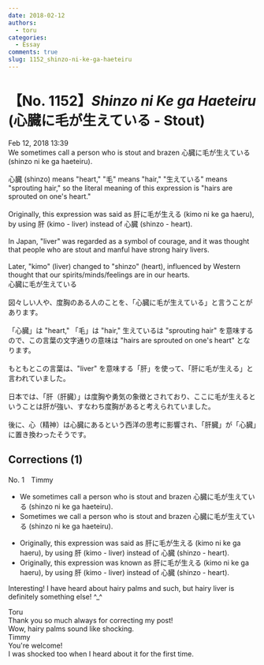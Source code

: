 ```yaml
---
date: 2018-02-12
authors:
  - toru
categories:
  - Essay
comments: true
slug: 1152_shinzo-ni-ke-ga-haeteiru
---
```


# 【No. 1152】<strong><em>Shinzo ni Ke ga Haeteiru</strong></em> (心臓に毛が生えている - Stout)
<div class="date">Feb 12, 2018 13:39</div>
<div id="post"><div id="body_show_ori">
We sometimes call a person who is stout and brazen 心臓に毛が生えている (shinzo ni ke ga haeteiru).<br/><br/>心臓 (shinzo) means "heart," "毛" means "hair," "生えている" means "sprouting hair," so the literal meaning of this expression is "hairs are sprouted on one's heart."<br/><br/>Originally, this expression was said as 肝に毛が生える (kimo ni ke ga haeru), by using 肝 (kimo - liver) instead of 心臓 (shinzo - heart).<br/><br/>In Japan, "liver" was regarded as a symbol of courage, and it was thought that people who are stout and manful have strong hairy livers.<br/><br/>Later, "kimo" (liver) changed to "shinzo" (heart), influenced by Western thought that our spirits/minds/feelings are in our hearts.
</div></div>

<!-- more -->

<div id="post_ja"><div id="body_show_mo">
心臓に毛が生えている<br/><br/>図々しい人や、度胸のある人のことを、「心臓に毛が生えている」と言うことがあります。<br/><br/>「心臓」は "heart," 「毛」は "hair," 生えているは "sprouting hair" を意味するので、この言葉の文字通りの意味は "hairs are sprouted on one's heart" となります。<br/><br/>もともとこの言葉は、"liver" を意味する「肝」を使って、「肝に毛が生える」と言われていました。<br/><br/>日本では、「肝（肝臓）」は度胸や勇気の象徴とされており、ここに毛が生えるということは肝が強い、すなわち度胸があると考えられていました。<br/><br/>後に、心（精神）は心臓にあるという西洋の思考に影響され、「肝臓」が「心臓」に置き換わったそうです。
</div></div>

## Corrections (1)
<div id="block"><div class="first_name"> No. 1　<span class="just_name">Timmy</span></div><div id="block2">
<ul class="correction_field">
<li class="incorrect">We sometimes call a person who is stout and brazen 心臓に毛が生えている (shinzo ni ke ga haeteiru).</li>
<li class="corrected correct">
Sometimes we call a person who is stout and brazen 心臓に毛が生えている (shinzo ni ke ga haeteiru).
</li>
</ul>
<ul class="correction_field">
<li class="incorrect">Originally, this expression was said as 肝に毛が生える (kimo ni ke ga haeru), by using 肝 (kimo - liver) instead of 心臓 (shinzo - heart).</li>
<li class="corrected correct">
Originally, this expression was <span class="f_blue">known</span> as 肝に毛が生える (kimo ni ke ga haeru), by using 肝 (kimo - liver) instead of 心臓 (shinzo - heart).
</li>
</ul>
<p class="comment_small">
 Interesting! I have heard about hairy palms and such, but hairy liver is definitely something else! ^_^
</p>

</div><div class="name"><span class="just_name">Toru</span><br>
Thank you so much always for correcting my post!<br/>Wow, hairy palms sound like shocking.
</div>
<div class="name"><span class="just_name">Timmy</span><br>
You're welcome!<br/>I was shocked too when I heard about it for the first time.
</div>
</div>
